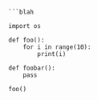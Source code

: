 ```

```blah

import os

def foo():
    for i in range(10):
        print(i)

def foobar():
    pass

foo()
```
